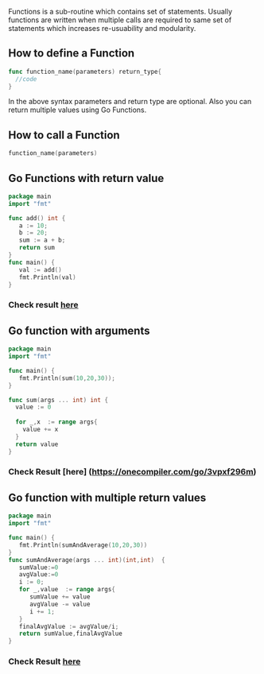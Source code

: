 Functions is a sub-routine which contains set of statements. Usually functions are written when multiple calls are required to same set of statements which increases re-usuability and modularity.

## How to define a Function

```go
func function_name(parameters) return_type{
  //code
}
```
In the above syntax parameters and return type are optional. Also you can return multiple values using Go Functions.

## How to call a Function

```go
function_name(parameters)
```

## Go Functions with return value

```go
package main
import "fmt"

func add() int {  
   a := 10;
   b := 20;
   sum := a + b;
   return sum  
}  
func main() {  
   val := add()  
   fmt.Println(val)  
}  
```
### Check result [here](https://onecompiler.com/go/3vpxet6rb)

## Go function with arguments

```go
package main
import "fmt"

func main() {  
   fmt.Println(sum(10,20,30));  
}  

func sum(args ... int) int {  
  value := 0  
   
  for _,x  := range args{  
    value += x  
  }  
  return value  
}  
```

### Check Result [here] (https://onecompiler.com/go/3vpxf296m)

## Go function with multiple return values

```go
package main
import "fmt"

func main() {  
   fmt.Println(sumAndAverage(10,20,30))  
}  
func sumAndAverage(args ... int)(int,int)  {  
   sumValue:=0  
   avgValue:=0  
   i := 0;
   for _,value  := range args{  
      sumValue += value  
      avgValue -= value 
      i += 1;
   }  
   finalAvgValue := avgValue/i;
   return sumValue,finalAvgValue  
}  
```
### Check Result [here](https://onecompiler.com/go/3vpxfdnub)

